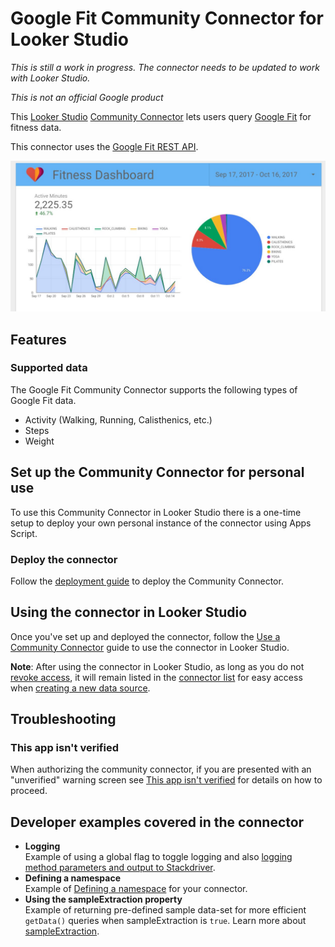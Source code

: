 # Google Fit Community Connector for Looker Studio

_This is still a work in progress. The connector needs to be updated to work with Looker Studio._

_This is not an official Google product_

This [Looker Studio] [Community Connector] lets users query [Google Fit] for
fitness data.

This connector uses the [Google Fit REST API].

![An example report in Looker Studio that shows fitness activity data from Google Fit][screenshot]

## Features

### Supported data

The Google Fit Community Connector supports the following types of Google Fit
data.

- Activity (Walking, Running, Calisthenics, etc.)
- Steps
- Weight

## Set up the Community Connector for personal use

To use this Community Connector in Looker Studio there is a one-time setup to
deploy your own personal instance of the connector using Apps Script.

### Deploy the connector

Follow the [deployment guide] to deploy the Community Connector.

## Using the connector in Looker Studio

Once you've set up and deployed the connector, follow the
[Use a Community Connector] guide to use the connector in Looker Studio.

**Note**: After using the connector in Looker Studio, as long as you do not
[revoke access], it will remain listed in the [connector list] for easy access
when [creating a new data source].

## Troubleshooting

### This app isn't verified

When authorizing the community connector, if you are presented with an
"unverified" warning screen see [This app isn't verified] for details on how to
proceed.

## Developer examples covered in the connector

- **Logging**  
  Example of using a global flag to toggle logging and also [logging method
  parameters and output to Stackdriver][_cc logging].
- **Defining a namespace**  
  Example of [Defining a namespace][_js namespace] for your connector.
- **Using the sampleExtraction property**  
  Example of returning pre-defined sample data-set for more efficient
  `getData()` queries when sampleExtraction is `true`. Learn more about
  [sampleExtraction][_sample extraction].

[Looker Studio]: https://lookerstudio.google.com/
[Community Connector]: https://developers.google.com/looker-studio/connector
[Google Fit]: https://fit.google.com
[Google Fit REST API]: https://developers.google.com/fit/rest/
[screenshot]: ./screenshot.jpg?raw=true
[deployment guide]: ../deploy.md
[Use a Community Connector]: https://developers.google.com/datastudio/connector/use
[revoke access]: https://support.google.com/datastudio/answer/9053467
[connector list]: https://lookerstudio.google.com/navigation/datasources
[creating a new data source]: https://support.google.com/datastudio/answer/6300774
[This app isn't verified]: ../verification.md
[_cc logging]: https://developers.google.com/looker-studio/connector/debug#apps_script_logging
[_js namespace]: https://stackoverflow.com/questions/881515/how-do-i-declare-a-namespace-in-javascript
[_sample extraction]: https://developers.google.com/looker-studio/connector/reference#getdata
